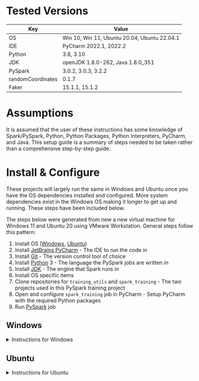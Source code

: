 # Tested Versions

| Key               | Value                                        |
|-------------------|----------------------------------------------|
| OS                | Win 10, Win 11, Ubuntu 20.04, Ubuntu 22.04.1 |
| IDE               | PyCharm 2022.1, 2022.2                       |
| Python            | 3.8, 3.10                                    |
| JDK               | openJDK 1.8.0-262, Java 1.8.0_351            |
| PySpark           | 3.0.2, 3.0.3, 3.2.2                          |
| randomCoordinates | 0.1.7                                        |
| Faker             | 15.1.1, 15.1.2                               |

# Assumptions

It is assumed that the user of these instructions has some knowledge of Spark/PySpark, Python, Python Packages, Python
Interpreters, PyCharm, and Java. This setup guide is a summary of steps needed to be taken rather than a comprehensive
step-by-step guide.

# Install & Configure

These projects will largely run the same in Windows and Ubuntu once you have the OS dependencies installed and
configured. More system dependencies exist in the Windows OS making it longer to get up and running. These steps have
been included below.

The steps below were generated from new a new virtual machine for Windows 11 and Ubuntu 20 using VMware Workstation.
General steps follow this pattern:

1. Install OS ([Windows](#Windows), [Ubuntu](#Ubuntu))
2. Install [JetBrains PyCharm](https://www.jetbrains.com/pycharm/) - The IDE to run the code in
3. Install [Git](https://git-scm.com/) - The version control tool of choice
4. Install [Python](https://www.python.org/) 3 - The language the PySpark jobs are written in
5. Install [JDK](https://www.oracle.com/java/) - The engine that Spark runs in
6. Install OS specific items
7. Clone repositories for `training_utils` and `spark_training` - The two projects used in this PySpark training project
8. Open and configure `spark_training` job in PyCharm - Setup PyCharm with the required Python packages
9. Run [PySpark](https://spark.apache.org/) job

## Windows

<details><summary>Instructions for Windows</summary>

1. Install Windows 11
    1. [Enable TPM](https://pureinfotech.com/enable-tpm-secure-boot-vmware-install-windows-11/)
2. Install [JetBrains Toolbox](https://www.jetbrains.com/toolbox-app/)
    1. Install [PyCharm](https://www.jetbrains.com/pycharm/) 2022.2 via toolbox<br>
       [<img src="./assets/setup/win/jetbrains_toolkit.png" width="300" />](./assets/setup/win/jetbrains_toolkit.png)
3. Install [Git](https://git-scm.com/)
    - [Git Downloads](https://git-scm.com/downloads)
4. Install [Python](https://www.python.org/) 3
    - [Python Downloads](https://www.python.org/downloads/release/python-380/)
    - Install to `C:\Python\Python38\ `
    - Add to `PATH`
5. Install [JDK](https://www.oracle.com/java/) 8
    - [OpenJDK 8](https://www.oracle.com/java/technologies/downloads/#java8-windows)
    - Install JDK to `C:\Java\jdk1.8.0_351\ `
    - Install JRE to `C:\Java\jre\ `
6. Install WinUtils
    - [WinUtils](https://github.com/cdarlint/winutils)
    - Save `winutils.exe` to `C:\hadoop\bin\ `
    - Add `HADOOP_HOME` environment variable with path `C:\hadoop\ `
    - Add `%HADOOP_HOME%\bin` to `PATH`
7. Install hadoop.dll

    - [ ] Verify if needed - I have never had to do this in my other installs. Maybe this is because I usually install
      PySpark locally instead
      of using pip.
    - [WinUtils](https://github.com/cdarlint/winutils)
    - Copy `hadoop.dll`, from the same location as `winutils.exe`, to `C:\Windows\System32\ `
8. Install Visual C++

    - [ ] Verify if needed - I am not sure if this is needed. I ran into write parquet errors and this was one suggested
      fix.
    - x86 & x64 [Microsoft Visual C++](https://www.microsoft.com/en-au/download/details.aspx?id=26999)
10. Clone `training_utils`
    - `git clone https://github.com/mrperson2015/training_utils.git`
11. Clone `spark_training`
    - `git clone https://github.com/mrperson2015/spark_training.git`
12. Open project `spark_training` in PyCharm<br>
    [<img src="./assets/setup/win/base_spark_job_main.png" width="300" />](./assets/setup/win/base_spark_job_main.png)
    1. Setup Interpreter
    2. Add user interpreter `training_utils`
       [training_utils](https://github.com/mrperson2015/training_utils)<br>
       [<img src="./assets/setup/win/setup_interpreter.png" width="300" />](./assets/setup/win/setup_interpreter.png)
    3. Install required packages<br>
       [<img src="./assets/setup/win/pycharm_packages.png" width="300" />](./assets/setup/win/pycharm_packages.png)
    4. Run `base_spark_job/main.py`<br>
       [<img src="./assets/setup/win/job_complete.png" width="300" />](./assets/setup/win/job_complete.png)

</details>

## Ubuntu

<details><summary>Instructions for Ubuntu</summary>

1. Install [Ubuntu](https://ubuntu.com/)
    - 20.04.3 LTS Version
    - 8 GB Memory
    - 2 Processor @ 4 Cores each (8 total processor cores)
    - 20 GB NVMe disk (split, unallocated)
    - NAT Network Adapter
2. Upgrade & Update Ubuntu
   - `sudo apt update`
   - `sudo apt upgrade`
3. Install [JetBrains Toolbox](https://www.jetbrains.com/toolbox-app/)
4. Install [PyCharm](https://www.jetbrains.com/pycharm/) via JetBrains Toolbox
    - 2022.2 Version
5. Install [Git](https://git-scm.com/)
    - `sudo apt install git`
6. Install [Pip](https://pip.pypa.io/en/stable/)
    - `sudo apt install python3-pip`
7. Install [JDK](https://www.oracle.com/java/)
    - `sudo apt install openjdk-8-jre-headless`
    - 1.8.0_351 Version
8. Clone `training_utils`
    - `git clone https://github.com/mrperson2015/training_utils.git`
9. Clone `spark_training`
    - `git clone https://github.com/mrperson2015/spark_training.git`
10. Open project `spark_training` in PyCharm<br>
    [<img src="./assets/setup/ubuntu/base_spark_job_main.png" width="300" />](./assets/setup/ubuntu/base_spark_job_main.png)
     1. Setup interpreter
     2. Add user interpreter to `training_utils`<br>
        [<img src="./assets/setup/ubuntu/setup_interpreter.png" width="300" />](./assets/setup/ubuntu/setup_interpreter.png)
     3. Install required packages<br>
        [<img src="./assets/setup/ubuntu/package_requirements.png" width="300" />](./assets/setup/ubuntu/package_requirements.png)
     4. Run `base_spark_job/main.py`<br>
        [<img src="./assets/setup/ubuntu/job_complete.png" width="300" />](./assets/setup/ubuntu/job_complete.png)

</details>